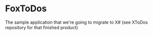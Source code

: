 # FoxToDos
The sample application that we're going to migrate to X# (see XToDos repository for that finished product)
